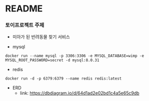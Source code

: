 # README #

### 토이프로젝트 주제
* 미아가 된 반려동물 찾기 서비스

 * mysql
```shell
docker run --name mysql -p 3306:3306 -e MYSQL_DATABASE=wimp -e MYSQL_ROOT_PASSWORD=secret -d mysql:8.0.31
```
 * redis
```shell
docker run -d -p 6379:6379 --name redis redis:latest
```
 * ERD
   * link: https://dbdiagram.io/d/64d1ad2e02bd1c4a5e65c9db